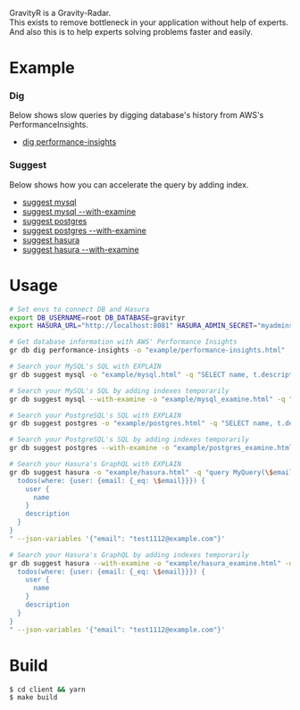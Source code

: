 GravityR is a Gravity-Radar.  
This exists to remove bottleneck in your application without help of experts.  
And also this is to help experts solving problems faster and easily.  

# Example

### Dig

Below shows slow queries by digging database's history from AWS's PerformanceInsights.  

* [dig performance-insights](https://mrasu.github.io/GravityR/performance-insights.html)

### Suggest

Below shows how you can accelerate the query by adding index.

* [suggest mysql](https://mrasu.github.io/GravityR/mysql.html)
* [suggest mysql --with-examine](https://mrasu.github.io/GravityR/mysql_examine.html)
* [suggest postgres](https://mrasu.github.io/GravityR/postgres.html)
* [suggest postgres --with-examine](https://mrasu.github.io/GravityR/postgres_examine.html)
* [suggest hasura](https://mrasu.github.io/GravityR/hasura.html)
* [suggest hasura --with-examine](https://mrasu.github.io/GravityR/hasura_examine.html)

# Usage
```sh
# Set envs to connect DB and Hasura
export DB_USERNAME=root DB_DATABASE=gravityr
export HASURA_URL="http://localhost:8081" HASURA_ADMIN_SECRET="myadminsecretkey" 

# Get database information with AWS' Performance Insights
gr db dig performance-insights -o "example/performance-insights.html"

# Search your MySQL's SQL with EXPLAIN
gr db suggest mysql -o "example/mysql.html" -q "SELECT name, t.description FROM users INNER JOIN todos AS t ON users.id = t.user_id WHERE users.name = 'foo'"

# Search your MySQL's SQL by adding indexes temporarily
gr db suggest mysql --with-examine -o "example/mysql_examine.html" -q "SELECT name, t.description FROM users INNER JOIN todos AS t ON users.id = t.user_id WHERE users.name = 'foo'"

# Search your PostgreSQL's SQL with EXPLAIN
gr db suggest postgres -o "example/postgres.html" -q "SELECT name, t.description FROM users INNER JOIN todos AS t ON users.id = t.user_id WHERE users.name = 'foo'"

# Search your PostgreSQL's SQL by adding indexes temporarily
gr db suggest postgres --with-examine -o "example/postgres_examine.html" -q "SELECT name, t.description FROM users INNER JOIN todos AS t ON users.id = t.user_id WHERE users.name = 'foo'"

# Search your Hasura's GraphQL with EXPLAIN
gr db suggest hasura -o "example/hasura.html" -q "query MyQuery(\$email: String) {
  todos(where: {user: {email: {_eq: \$email}}}) {
    user {
      name
    }
    description
  }
}
" --json-variables '{"email": "test1112@example.com"}'

# Search your Hasura's GraphQL by adding indexes temporarily
gr db suggest hasura --with-examine -o "example/hasura_examine.html" -q "query MyQuery(\$email: String) {
  todos(where: {user: {email: {_eq: \$email}}}) {
    user {
      name
    }
    description
  }
}
" --json-variables '{"email": "test1112@example.com"}'
```

# Build
```sh
$ cd client && yarn
$ make build
```

